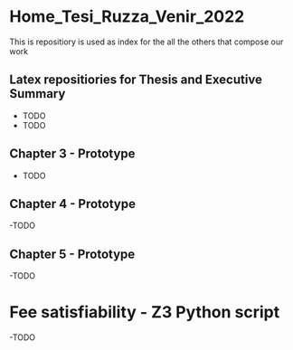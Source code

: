# Home_Tesi_Ruzza_Venir_2022
This is repositiory is used as index for the all the others that compose our work

## Latex repositiories for Thesis and Executive Summary
- TODO
- TODO

## Chapter 3 - Prototype
- TODO

## Chapter 4 - Prototype
-TODO

## Chapter 5 - Prototype
-TODO

# Fee satisfiability - Z3 Python script
-TODO
